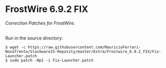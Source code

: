 # FrostWire 6.9.2 FIX
*Correction Patches for FrostWire.*
<br/><br/>

Run in the source directory:
```
$ wget -c https://raw.githubusercontent.com/MauricioFerrari-NovaTrento/Slackware15-Reposity/master/Extra/Frostwire_6.9.2_FIX/Fix-Launcher.patch
$ sudo patch -Np1 -i Fix-Launcher.patch
```
